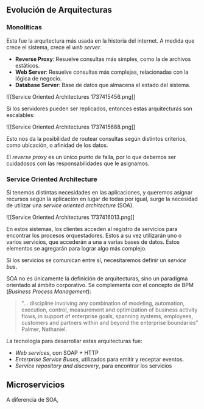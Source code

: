 ## Evolución de Arquitecturas

### Monolíticas

Esta fue la arquitectura más usada en la historia del internet. A medida que crece el sistema, crece el *web server*.

- **Reverse Proxy**: Resuelve consultas más simples, como la de archivos estáticos.
- **Web Server**: Resuelve consultas más complejas, relacionadas con la lógica de negocio.
- **Database Server**: Base de datos que almacena el estado del sistema.

![[Service Oriented Architectures 1737415456.png]]

Si los servidores pueden ser replicados, entonces estas arquitecturas son escalables:

![[Service Oriented Architectures 1737415688.png]]

Esto nos da la posibilidad de routear consultas según distintos criterios, como ubicación, o afinidad de los datos.

El *reverse proxy* es un único punto de falla, por lo que debemos ser cuidadosos con las responsabilidades que le asignamos.

### Service Oriented Architecture

Si tenemos distintas necesidades en las aplicaciones, y queremos asignar recursos según la aplicación en lugar de todas por igual, surge la necesidad de utilizar una *service oriented architecture* (SOA).

![[Service Oriented Architectures 1737416013.png]]

En estos sistemas, los clientes acceden al registro de servicios para encontrar los procesos orquestadores. Estos a su vez utilizarán uno o varios servicios, que accederán a una a varias bases de datos. Estos elementos se agregarán para lograr algo más complejo.

Si los servicios se comunican entre sí, necesitaremos definir un *service bus*.

SOA no es únicamente la definición de arquitecturas, sino un paradigma orientado al ámbito corporativo. Se complementa con el concepto de BPM (*Business Process Management*):

> "... discipline involving any combination of modeling, automation, execution, control, measurement and optimization of business activity flows, in support of enterprise goals, spanning systems, employees, customers and partners within and beyond the enterprise boundaries" Palmer, Nathaniel.

La tecnología para desarrollar estas arquitecturas fue:

- *Web services*, con SOAP + HTTP
- *Enterprise Service Buses*, utilizados para emitir y receptar eventos.
- *Service repository and discovery*, para encontrar los servicios

## Microservicios

A diferencia de SOA, 
